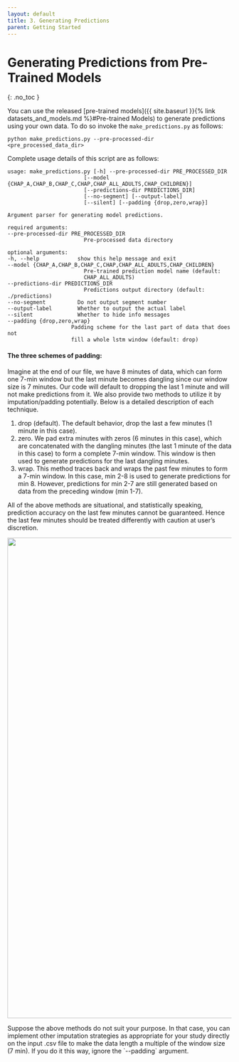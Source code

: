 ```yaml
---
layout: default
title: 3. Generating Predictions
parent: Getting Started
---
```


# Generating Predictions from Pre-Trained Models
{: .no_toc }

You can use the released [pre-trained models]({{ site.baseurl }}{% link datasets_and_models.md %}#Pre-trained Models) to generate predictions using your own data. To do so invoke the `make_predictions.py` as follows:
    
    python make_predictions.py --pre-processed-dir <pre_processed_data_dir>

Complete usage details of this script are as follows:

    usage: make_predictions.py [-h] --pre-processed-dir PRE_PROCESSED_DIR
                            [--model {CHAP_A,CHAP_B,CHAP_C,CHAP,CHAP_ALL_ADULTS,CHAP_CHILDREN}]
                            [--predictions-dir PREDICTIONS_DIR]
                            [--no-segment] [--output-label]
                            [--silent] [--padding {drop,zero,wrap}]

    Argument parser for generating model predictions.

    required arguments:
    --pre-processed-dir PRE_PROCESSED_DIR
                            Pre-processed data directory

    optional arguments:
    -h, --help            show this help message and exit
    --model {CHAP_A,CHAP_B,CHAP_C,CHAP,CHAP_ALL_ADULTS,CHAP_CHILDREN}
                            Pre-trained prediction model name (default:
                            CHAP_ALL_ADULTS)
    --predictions-dir PREDICTIONS_DIR
                            Predictions output directory (default: ./predictions)
    --no-segment          Do not output segment number
    --output-label        Whether to output the actual label
    --silent              Whether to hide info messages
    --padding {drop,zero,wrap}
                        Padding scheme for the last part of data that does not
                        fill a whole lstm window (default: drop)



#### The three schemes of padding:
Imagine at the end of our file, we have 8 minutes of data, which can form one 7-min window but the last minute becomes dangling since our window size is 7 minutes. Our code will default to dropping the last 1 minute and will not make predictions from it. We also provide two methods to utilize it by imputation/padding potentially. Below is a detailed description of each technique.
1. drop (default). The default behavior, drop the last a few minutes (1 minute in this case).
1. zero. We pad extra minutes with zeros (6 minutes in this case), which are concatenated with the dangling minutes (the last 1 minute of the data in this case) to form a complete 7-min window. This window is then used to generate predictions for the last dangling minutes. 
1. wrap. This method traces back and wraps the past few minutes to form a 7-min window. In this case, min 2-8 is used to generate predictions for min 8. However, predictions for min 2-7 are still generated based on data from the preceding window (min 1-7).

All of the above methods are situational, and statistically speaking, prediction accuracy on the last few minutes cannot be guaranteed. Hence the last few minutes should be treated differently with caution at user’s discretion.
<p align="center">
  <img src="padding.png" width="1080"/>
</p>
Suppose the above methods do not suit your purpose. In that case, you can implement other imputation strategies as appropriate for your study directly on the input .csv file to make the data length a multiple of the window size (7 min). If you do it this way, ignore the `--padding` argument.